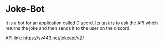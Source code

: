 # Joke-Bot
It is a bot for an application called Discord. Its task is to ask the API which returns the joke and then sends it to the user on the discord.

API link: https://sv443.net/jokeapi/v2/
